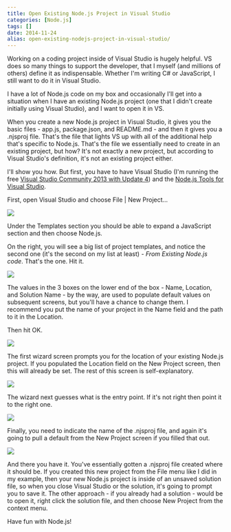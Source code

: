 ```yaml
---
title: Open Existing Node.js Project in Visual Studio
categories: [Node.js]
tags: []
date: 2014-11-24
alias: open-existing-nodejs-project-in-visual-studio/
---
```


Working on a coding project inside of Visual Studio is hugely helpful. VS does so many things to support the developer, that I myself (and millions of others) define it as indispensable. Whether I'm writing C# or JavaScript, I still want to do it in Visual Studio.

I have a lot of Node.js code on my box and occasionally I'll get into a situation when I have an existing Node.js project (one that I didn't create initially using Visual Studio), and I want to open it in VS.

When you create a new Node.js project in Visual Studio, it gives you the basic files - app.js, package.json, and README.md - and then it gives you a .njsproj file. That's the file that lights VS up with all of the additional help that's specific to Node.js. That's the file we essentially need to create in an existing project, but how? It's not exactly a new project, but according to Visual Studio's definition, it's not an existing project either.

I'll show you how. But first, you have to have Visual Studio (I'm running the free [Visual Studio Community 2013 with Update 4](http://www.visualstudio.com/downloads/download-visual-studio-vs)) and the [Node.js Tools for Visual Studio](https://nodejstools.codeplex.com/).

First, open Visual Studio and choose File | New Project...

![](/files/existingnode_01.png)

Under the Templates section you should be able to expand a JavaScript section and then choose Node.js.

On the right, you will see a big list of project templates, and notice the second one (it's the second on my list at least) - _From Existing Node.js code_. That's the one. Hit it.

![](/files/existingnode_02.png)

The values in the 3 boxes on the lower end of the box - Name, Location, and Solution Name - by the way, are used to populate default values on subsequent screens, but you'll have a chance to change them. I recommend you put the name of your project in the Name field and the path to it in the Location.

Then hit OK.

![](/files/existingnode_03.png)

The first wizard screen prompts you for the location of your existing Node.js project. If you populated the Location field on the New Project screen, then this will already be set. The rest of this screen is self-explanatory.

![](/files/existingnode_04.png)

The wizard next guesses what is the entry point. If it's not right then point it to the right one.

![](/files/existingnode_05.png)

Finally, you need to indicate the name of the .njsproj file, and again it's going to pull a default from the New Project screen if you filled that out.

![](/files/existingnode_06.png)

And there you have it. You've essentially gotten a .njsproj file created where it should be. If you created this new project from the File menu like I did in my example, then your new Node.js project is inside of an unsaved solution file, so when you close Visual Studio or the solution, it's going to prompt you to save it. The other approach - if you already had a solution - would be to open it, right click the solution file, and then choose New Project from the context menu.

Have fun with Node.js! 